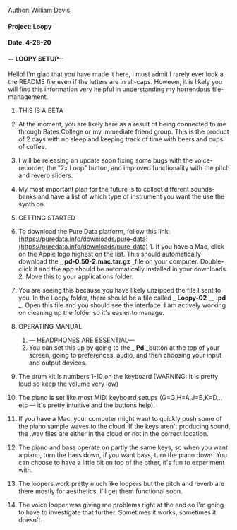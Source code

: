 Author: William Davis

#### Project: Loopy

#### Date: 4-28-20

#### -- LOOPY SETUP--

Hello! I&#39;m glad that you have made it here, I must admit I rarely ever look a the README file even if the letters are in all-caps. However, it is likely you will find this information very helpful in understanding my horrendous file-management.

1. THIS IS A BETA
  1. At the moment, you are likely here as a result of being connected to me through Bates College or my immediate friend group. This is the product of 2 days with no sleep and keeping track of time with beers and cups of coffee.
  2. I will be releasing an update soon fixing some bugs with the voice-recorder, the &quot;2x Loop&quot; button, and improved functionality with the pitch and reverb sliders.
  3. My most important plan for the future is to collect different sounds-banks and have a list of which type of instrument you want the use the synth on.
2. GETTING STARTED
  1. To download the Pure Data platform, follow this link: [https://puredata.info/downloads/pure-data](https://puredata.info/downloads/pure-data)
    1. If you have a Mac, click on the Apple logo highest on the list. This should automatically download the _ **pd-0.50-2.mac.tar.gz** _file on your computer. Double-click it and the app should be automatically installed in your downloads.
    2. Move this to your applications folder.
  2. You are seeing this because you have likely unzipped the file I sent to you. In the Loopy folder, there should be a file called _ **Loopy-02** __ **.pd** _. Open this file and you should see the interface. I am actively working on cleaning up the folder so it&#39;s easier to manage.

1. OPERATING MANUAL

    1. — HEADPHONES ARE ESSENTIAL—
    2. You can set this up by going to the _ **Pd** _button at the top of your screen, going to preferences, audio, and then choosing your input and output devices.

  1. The drum kit is numbers 1-10 on the keyboard (WARNING: It is pretty loud so keep the volume very low)
  2. The piano is set like most MIDI keyboard setups (G=G,H=A,J=B,K=D… etc — it&#39;s pretty intuitive and the buttons help).
  3. If you have a Mac, your computer might want to quickly push some of the piano sample waves to the cloud. If the keys aren&#39;t producing sound, the .wav files are either in the cloud or not in the correct location.
  4. The piano and bass operate on partly the same keys, so when you want a piano, turn the bass down, if you want bass, turn the piano down. You can choose to have a little bit on top of the other, it&#39;s fun to experiment with.
  5. The loopers work pretty much like loopers but the pitch and reverb are there mostly for aesthetics, I&#39;ll get them functional soon.
  6. The voice looper was giving me problems right at the end so I&#39;m going to have to investigate that further. Sometimes it works, sometimes it doesn&#39;t.
